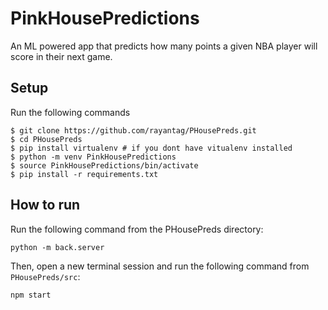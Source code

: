 # PinkHousePredictions
An ML powered app that predicts how many points a given NBA player will score in their next game.

## Setup
Run the following commands
```
$ git clone https://github.com/rayantag/PHousePreds.git
$ cd PHousePreds
$ pip install virtualenv # if you dont have vitualenv installed
$ python -m venv PinkHousePredictions
$ source PinkHousePredictions/bin/activate
$ pip install -r requirements.txt
```

## How to run
Run the following command from the PHousePreds directory:
```
python -m back.server
```

Then, open a new terminal session and run the following command from `PHousePreds/src`:
```
npm start
```